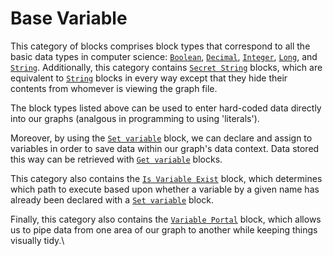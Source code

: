 # Base Variable

This category of blocks comprises block types that correspond to all the basic data types in computer science: [`Boolean`](boolean.md), [`Decimal`](decimal.md), [`Integer`](integer.md), [`Long`](long.md), and [`String`](string.md). Additionally, this category contains [`Secret String`](secret-string.md) blocks, which are equivalent to [`String`](string.md) blocks in every way except that they hide their contents from whomever is viewing the graph file.

The block types listed above can be used to enter hard-coded data directly into our graphs (analgous in programming to using 'literals').

Moreover, by using the [`Set variable`](set-variable.md) block, we can declare and assign to variables in order to save data within our graph's data context. Data stored this way can be retrieved with [`Get variable`](get-variable.md) blocks.

This category also contains the [`Is Variable Exist`](is-variable-exist.md) block, which determines which path to execute based upon whether a variable by a given name has already been declared with a [`Set variable`](set-variable.md) block.

Finally, this category also contains the [`Variable Portal`](variable-portal.md) block, which allows us to pipe data from one area of our graph to another while keeping things visually tidy.\
